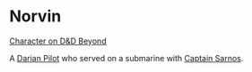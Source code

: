 # Norvin

[Character on D&D Beyond](https://ddb.ac/characters/74858692/oxdEOV)

A [Darian Pilot](../World/Hestia.md#daria) who served on a submarine with [Captain Sarnos](./Sarnos.md).
